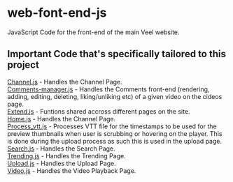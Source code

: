 # web-font-end-js
JavaScript Code for the front-end of the main Veel website.

## Important Code that's specifically tailored to this project

[Channel.js](channel.js) - Handles the Channel Page.  
[Comments-manager.js](comments-manager.js) - Handles the Comments front-end (rendering, adding, editing, deleting, liking/unliking etc) of a given video on the cideos page.  
[Extend.js](extend.js) - Funtions shared accross different pages on the site.  
[Home.js](home.js) - Handles the Channel Page.  
[Process_vtt.js](process_vtt.js) - Processes VTT file for the timestamps to be used for the preview thumbnails when user is scrubbing or hovering on the player.   This is done during the upload process as such this is used in the upload page.  
[Search.js](search.js) - Handles the Search Page.  
[Trending.js](trending.js) - Handles the Trending Page.  
[Upload.js](upload.js) - Handles the Upload Page.  
[Video.js](upload.js) - Handles the Video Playback Page.  
